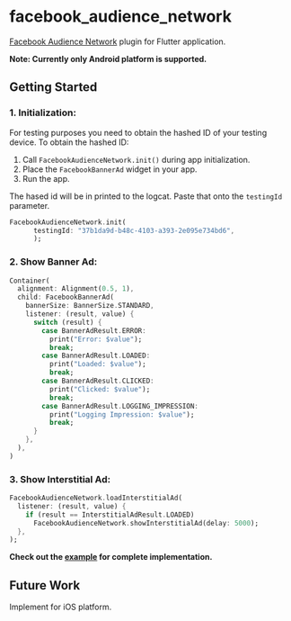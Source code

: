# facebook_audience_network

[Facebook Audience Network](https://developers.facebook.com/docs/audience-network) plugin for Flutter application.

**Note: Currently only Android platform is supported.** 

## Getting Started

### 1. Initialization:

For testing purposes you need to obtain the hashed ID of your testing device. To obtain the hashed ID: 

1. Call `FacebookAudienceNetwork.init()` during app initialization.
2. Place the `FacebookBannerAd` widget in your app.
3. Run the app.

The hased id will be in printed to the logcat. Paste that onto the `testingId` parameter.

```dart
FacebookAudienceNetwork.init(
      testingId: "37b1da9d-b48c-4103-a393-2e095e734bd6",
      );
```
### 2. Show Banner Ad:

```dart
Container(
  alignment: Alignment(0.5, 1),
  child: FacebookBannerAd(
    bannerSize: BannerSize.STANDARD,
    listener: (result, value) {
      switch (result) {
        case BannerAdResult.ERROR:
          print("Error: $value");
          break;
        case BannerAdResult.LOADED:
          print("Loaded: $value");
          break;
        case BannerAdResult.CLICKED:
          print("Clicked: $value");
          break;
        case BannerAdResult.LOGGING_IMPRESSION:
          print("Logging Impression: $value");
          break;
      }
    },
  ),
)
```

### 3. Show Interstitial Ad:

```dart
FacebookAudienceNetwork.loadInterstitialAd(
  listener: (result, value) {
    if (result == InterstitialAdResult.LOADED)
      FacebookAudienceNetwork.showInterstitialAd(delay: 5000);
  },
);
```
**Check out the [example](https://github.com/dreamsoftin/facebook_audience_network/tree/master/example) for complete implementation.**

## Future Work
Implement for iOS platform.


